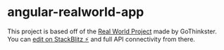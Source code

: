 # angular-realworld-app

This project is based off of the [Real World Project](https://github.com/gothinkster/angular-realworld-example-app) made by GoThinkster. You can [edit on StackBlitz ⚡️](https://stackblitz.com/edit/angular-realworld-myfaas) and full API connectivity from there. 
